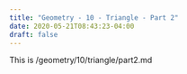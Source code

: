 ```yaml
---
title: "Geometry - 10 - Triangle - Part 2"
date: 2020-05-21T08:43:23-04:00
draft: false
---
```

This is /geometry/10/triangle/part2.md
